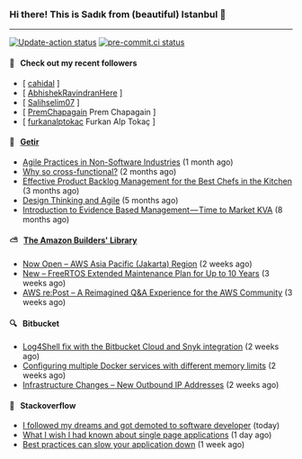 ### Hi there! This is Sadık from (beautiful) Istanbul 👋

---

[![Update-action status](https://github.com/sadikkuzu/sadikkuzu/actions/workflows/sadikkuzu.yml/badge.svg)](https://github.com/sadikkuzu/sadikkuzu/actions/workflows/sadikkuzu.yml)
[![pre-commit.ci status](https://results.pre-commit.ci/badge/github/sadikkuzu/sadikkuzu/master.svg)](https://results.pre-commit.ci/latest/github/sadikkuzu/sadikkuzu/master)

#### 🔭 &nbsp; Check out my recent followers

- [ [cahidal](https://github.com/cahidal)  ]
- [ [AbhishekRavindranHere](https://github.com/AbhishekRavindranHere)  ]
- [ [Salihselim07](https://github.com/Salihselim07)  ]
- [ [PremChapagain](https://github.com/PremChapagain) Prem Chapagain ]
- [ [furkanalptokac](https://github.com/furkanalptokac) Furkan Alp Tokaç ]


#### 🚀 &nbsp; [Getir](https://technology.getir.com)

- [Agile Practices in Non-Software Industries](https://medium.com/getir/agile-practices-in-non-software-industries-5e71c522aea2?source=rss----5138a1e0a250---4) (1 month ago)
- [Why so cross-functional?](https://medium.com/getir/why-so-cross-functional-e411271265fc?source=rss----5138a1e0a250---4) (2 months ago)
- [Effective Product Backlog Management for the Best Chefs in the Kitchen](https://medium.com/getir/effective-product-backlog-management-for-best-chefs-in-the-kitchen-d44a023d9c0b?source=rss----5138a1e0a250---4) (3 months ago)
- [Design Thinking and Agile](https://medium.com/getir/design-thinking-and-agile-21d5159f429?source=rss----5138a1e0a250---4) (5 months ago)
- [Introduction to Evidence Based Management — Time to Market KVA](https://medium.com/getir/introduction-to-evidence-based-management-time-to-market-kva-ce880fb71477?source=rss----5138a1e0a250---4) (8 months ago)


#### ⛅ &nbsp; [The Amazon Builders' Library](https://aws.amazon.com/builders-library/)

- [Now Open – AWS Asia Pacific (Jakarta) Region](https://aws.amazon.com/blogs/aws/now-open-aws-asia-pacific-jakarta-region/) (2 weeks ago)
- [New – FreeRTOS Extended Maintenance Plan for Up to 10 Years](https://aws.amazon.com/blogs/aws/new-freertos-extended-maintenance-plan-for-up-to-10-years/) (3 weeks ago)
- [AWS re:Post – A Reimagined Q&amp;A Experience for the AWS Community](https://aws.amazon.com/blogs/aws/aws-repost-a-reimagined-qa-experience-for-the-aws-community/) (3 weeks ago)


#### 🔍 &nbsp; Bitbucket

- [Log4Shell fix with the Bitbucket Cloud and Snyk integration](https://bitbucket.org/blog/log4shell-fix-with-the-bitbucket-cloud-and-snyk-integration) (2 weeks ago)
- [Configuring multiple Docker services with different memory limits](https://bitbucket.org/blog/configuring-multiple-docker-services-with-different-memory-limits) (2 weeks ago)
- [Infrastructure Changes – New Outbound IP Addresses](https://bitbucket.org/blog/infrastructure-changes-new-outbound-ip-addresses) (2 weeks ago)


#### 📰 &nbsp; Stackoverflow

- [I followed my dreams and got demoted to software developer](https://stackoverflow.blog/2021/12/29/moving-from-designer-to-developer-stack-overflow/) (today)
- [What I wish I had known about single page applications](https://stackoverflow.blog/2021/12/28/what-i-wish-i-had-known-about-single-page-applications/) (1 day ago)
- [Best practices can slow your application down](https://stackoverflow.blog/2021/12/22/best-practices-can-slow-your-application-down/) (1 week ago)
